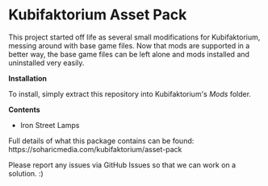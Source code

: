 # Kubifaktorium Asset Pack
<p>This project started off life as several small modifications for Kubifaktorium, messing around with base game files. Now that mods are supported in a better way, the base game files can be left alone and mods installed and uninstalled very easily.</p>
<p><b>Installation</b><p>
<p>To install, simply extract this repository into Kubifaktorium's <i>Mods</i> folder.</p>
<p><b>Contents</b></p>
<p><ul>	
<li>Iron Street Lamps</li>
</ul></p>
<p>Full details of what this package contains can be found: https://soharicmedia.com/kubifaktorium/asset-pack</p>
<p>Please report any issues via GitHub Issues so that we can work on a solution. :)</p>
